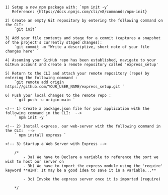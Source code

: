 <!-- Git repository and NPM Project Setup: -->
<!-- **TODO: Assumes git already installed {https://git-scm.com/book/en/v2/Getting-Started-Installing-Git}
 & github account already created-->

    1) Setup a new npm package with: `npm init -y`
       Reference: {https://docs.npmjs.com/cli/v8/commands/npm-init}

    2) Create an empty Git repository by entering the following command on the CLI:
        `git init`

    3) Add your file contents and stage for a commit (captures a snapshot of the project's currently staged changes):
        `git commit -m "Write a descriptive, short note of your file changes here" `

    4) Assuming your GitHub repo has been established, navigate to your GitHun account and create a remote repository called 'express_setup'

    5) Return to the CLI and attach your remote repository (repo) by entering the following command :
        `git remote add origin https://github.com/YOUR_USER_NAME/express_setup.git `

    6) Push your local changes to the remote repo :
        ` git push -u origin main `


<!-- Setting Up Express: -->
<!-- TODO: **Assumes Node.js already installed** {https://expressjs.com/en/starter/installing.html} -->

    <!-- 1) Create a package.json file for your application with the following command in the CLI:  -->
        ` npm init -y ` 

    <!-- 2) Install express, our web-server with the following command in the CLI:  -->
        ` npm install express `

    <!-- 3) Startup a Web Server with Express -->

        /* 
            - 3a) We have to Declare a variable to reference the port we wish to host our server on
            - 3b) We have to import the express module using the 'require' keyword **HINT: It may be a good idea to save it in a variable...**

            - 3c) Invoke the express server once it is imported (require)
        
        */
